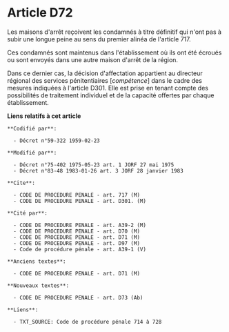 # Article D72

Les maisons d'arrêt reçoivent les condamnés à titre définitif qui n'ont pas à subir une longue peine au sens du premier
alinéa de l'article 717.

Ces condamnés sont maintenus dans l'établissement où ils ont été écroués ou sont envoyés dans une autre maison d'arrêt de la
région.

Dans ce dernier cas, la décision d'affectation appartient au directeur régional des services pénitentiaires [*compétence*]
dans le cadre des mesures indiquées à l'article D301. Elle est prise en tenant compte des possibilités de traitement
individuel et de la capacité offertes par chaque établissement.

**Liens relatifs à cet article**

	**Codifié par**:

	  - Décret n°59-322 1959-02-23

	**Modifié par**:

	  - Décret n°75-402 1975-05-23 art. 1 JORF 27 mai 1975
	  - Décret n°83-48 1983-01-26 art. 3 JORF 28 janvier 1983

	**Cite**:

	  - CODE DE PROCEDURE PENALE - art. 717 (M)
	  - CODE DE PROCEDURE PENALE - art. D301. (M)

	**Cité par**:

	  - CODE DE PROCEDURE PENALE - art. A39-2 (M)
	  - CODE DE PROCEDURE PENALE - art. D70 (M)
	  - CODE DE PROCEDURE PENALE - art. D71 (M)
	  - CODE DE PROCEDURE PENALE - art. D97 (M)
	  - Code de procédure pénale - art. A39-1 (V)

	**Anciens textes**:

	  - CODE DE PROCEDURE PENALE - art. D71 (M)

	**Nouveaux textes**:

	  - CODE DE PROCEDURE PENALE - art. D73 (Ab)

	**Liens**:

	  - TXT_SOURCE: Code de procédure pénale 714 à 728
